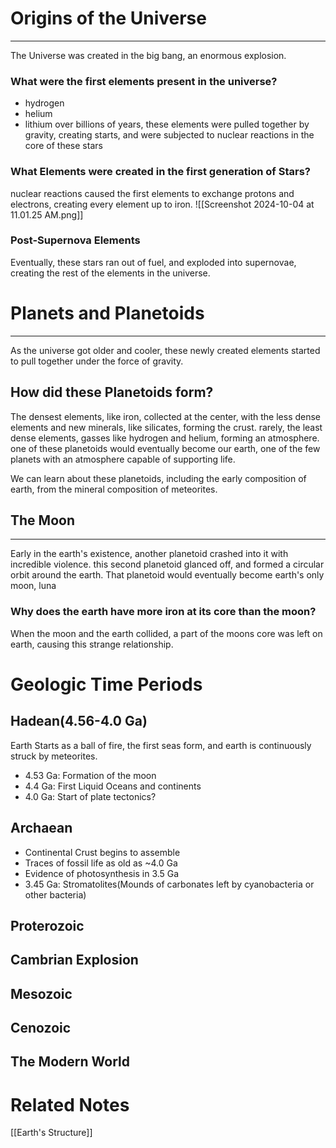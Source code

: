 # Origins of the Universe
---
The Universe was created in the big bang, an enormous explosion. 
### What were the first elements present in the universe?
- hydrogen
- helium
- lithium
over billions of years, these elements were pulled together by gravity, creating starts, and were subjected to nuclear reactions in the core of these stars

### What Elements were created in the first generation of Stars?
nuclear reactions caused the first elements to exchange protons and electrons, creating every element up to iron.
![[Screenshot 2024-10-04 at 11.01.25 AM.png]]

### Post-Supernova Elements
Eventually, these stars ran out of fuel, and exploded into supernovae, creating the rest of the elements in the universe. 

# Planets and Planetoids
---
As the universe got older and cooler, these newly created elements started to pull together under the force of gravity. 

## How did these Planetoids form?
The densest elements, like iron, collected at the center, with the less dense elements and new minerals, like silicates, forming the crust. rarely, the least dense elements, gasses like hydrogen and helium, forming an atmosphere. one of these planetoids would eventually become our earth, one of the few planets with an atmosphere capable of supporting life.

We can learn about these planetoids, including the early composition of earth, from the mineral composition of meteorites. 


## The Moon
---
Early in the earth's existence, another planetoid crashed into it with incredible violence. this second planetoid glanced off, and formed a circular orbit around the earth. That planetoid would eventually become earth's only moon, luna

### Why does the earth have more iron at its core than the moon?
When the moon and the earth collided, a part of the moons core was left on earth, causing this strange relationship.


# Geologic Time Periods

## Hadean(4.56-4.0 Ga)
Earth Starts as a ball of fire, the first seas form, and earth is continuously struck by meteorites. 
- 4.53 Ga: Formation of the moon
- 4.4 Ga: First Liquid Oceans and continents
- 4.0 Ga: Start of plate tectonics?
## Archaean
- Continental Crust begins to assemble
- Traces of fossil life as old as ~4.0 Ga
- Evidence of photosynthesis in 3.5 Ga
- 3.45 Ga: Stromatolites(Mounds of carbonates left by cyanobacteria or other bacteria)
## Proterozoic

## Cambrian Explosion

## Mesozoic

## Cenozoic

## The Modern World




# Related Notes
[[Earth's Structure]]
